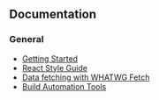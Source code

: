 ## Documentation

### General

* [Getting Started](./getting-started.md)
* [React Style Guide](./react-style-guide.md)
* [Data fetching with WHATWG Fetch](./data-fetching.md)
* [Build Automation Tools](../tools/README.md)
